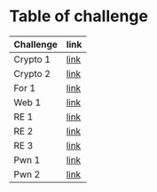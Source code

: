 # Table of challenge

| Challenge  | link |
| ------- | ---- |
| Crypto 1  | [link](./Crypto/crypto1/crypto1.md)  |
| Crypto 2  | [link](./Crypto/crypto2/crypto2.md)  |
| For 1  | [link](./Forensics/For1/for1.md) |
| Web 1  | [link](./Web/Web02/web02.md) |
| RE 1  | [link](./Reverse/RE1/re1.md) |
| RE 2  | [link](./reverse/RE2/re2.md) |
| RE 3  | [link](./reverse/RE3/re3.md)  |
| Pwn 1  |  [link](./Pwn/pwn01/pwn01.md)  |
| Pwn 2  |  [link](./Pwn/pwn02/pwn02.md) |